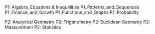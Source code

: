P1: Algebra, Equations & Inequalities
P1_Patterns_and_Sequences
P1_Finance_and_Growth
P1_Functions_and_Graphs
P1: Probability

P2: Analytical Geometry
P2: Trigonometry
P2: Euclidean Geometry
P2: Measurement
P2: Statistics
